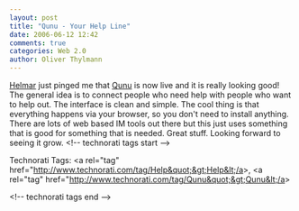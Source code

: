 ```yaml
---
layout: post
title: "Qunu - Your Help Line"
date: 2006-06-12 12:42
comments: true
categories: Web 2.0
author: Oliver Thylmann
---
```






[Helmar](http://www.helmar.org/) just pinged me that [Qunu](http://qunu.com/) is now live and it is really looking good! The general idea is to connect people who need help with people who want to help out. The interface is clean and simple. The cool thing is that everything happens via your browser, so you don't need to install anything. There are lots of web based IM tools out there but this just uses something that is good for something that is needed. Great stuff. Looking forward to seeing it grow.
&lt;!-- technorati tags start --&gt;

Technorati Tags: &lt;a rel=&quot;tag&quot; href=&quot;http://www.technorati.com/tag/Help&quot;&gt;Help&lt;/a&gt;, &lt;a rel=&quot;tag&quot; href=&quot;http://www.technorati.com/tag/Qunu&quot;&gt;Qunu&lt;/a&gt;

&lt;!-- technorati tags end --&gt;


